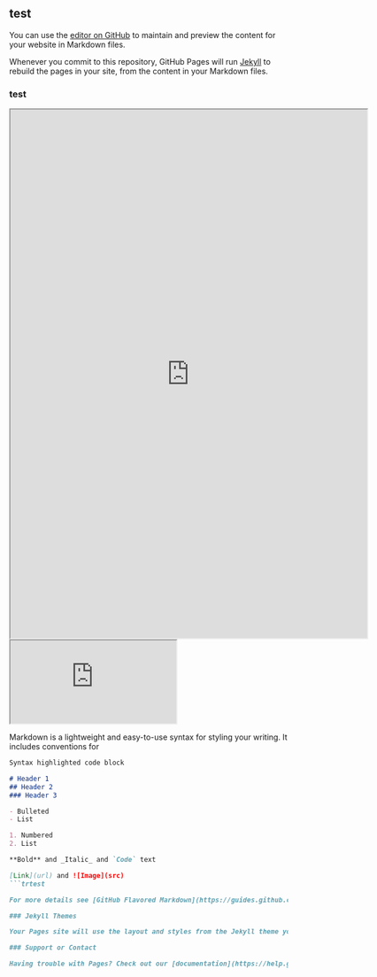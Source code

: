 ## test

You can use the [editor on GitHub](https://github.com/MIresearch/Milken-Institute-research-Department/edit/master/README.md) to maintain and preview the content for your website in Markdown files.

Whenever you commit to this repository, GitHub Pages will run [Jekyll](https://jekyllrb.com/) to rebuild the pages in your site, from the content in your Markdown files.

### test
<iframe src="https://public.tableau.com/views/COVID-19CommunityProfilesMay11/Dashboard1?:embed=y&:display_count=y&publish=yes&:origin=viz_share_link"
 width="645" height="955"></iframe>


<iframe src="https://public.tableau.com/views/COVID-19CommunityProfilesMay11/Dashboard1?:embed=y&:display_count=y&publish=yes&:origin=viz_share_link"></iframe>

Markdown is a lightweight and easy-to-use syntax for styling your writing. It includes conventions for

```markdown
Syntax highlighted code block

# Header 1
## Header 2
### Header 3

- Bulleted
- List

1. Numbered
2. List

**Bold** and _Italic_ and `Code` text

[Link](url) and ![Image](src)
```trtest

For more details see [GitHub Flavored Markdown](https://guides.github.com/features/mastering-markdown/).

### Jekyll Themes

Your Pages site will use the layout and styles from the Jekyll theme you have selected in your [repository settings](https://github.com/MIresearch/Milken-Institute-research-Department/settings). The name of this theme is saved in the Jekyll `_config.yml` configuration file.

### Support or Contact

Having trouble with Pages? Check out our [documentation](https://help.github.com/categories/github-pages-basics/) or [contact support](https://github.com/contact) and we’ll help you sort it out.
